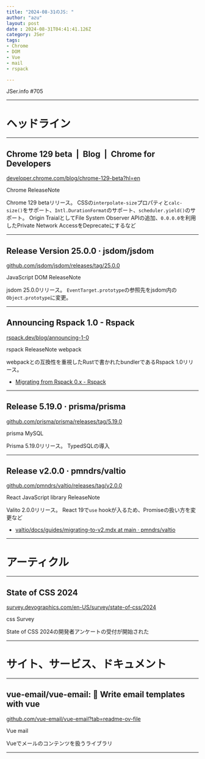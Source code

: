 ```yaml
---
title: "2024-08-31のJS: "
author: "azu"
layout: post
date : 2024-08-31T04:41:41.126Z
category: JSer
tags:
- Chrome
- DOM
- Vue
- mail
- rspack

---
```


JSer.info #705

----

<h1 class="site-genre">ヘッドライン</h1>

----

## Chrome 129 beta  |  Blog  |  Chrome for Developers
[developer.chrome.com/blog/chrome-129-beta?hl&#x3D;en](https://developer.chrome.com/blog/chrome-129-beta?hl=en "Chrome 129 beta  |  Blog  |  Chrome for Developers")
<p class="jser-tags jser-tag-icon"><span class="jser-tag">Chrome</span> <span class="jser-tag">ReleaseNote</span></p>

Chrome 129 betaリリース。
CSSの`interpolate-size`プロパティと`calc-size()`をサポート、`Intl.DurationFormat`のサポート、`scheduler.yield()`のサポート。
Origin TraialとしてFile System Observer APIの追加、`0.0.0.0`を利用したPrivate Network AccessをDeprecateにするなど


----

## Release Version 25.0.0 · jsdom/jsdom
[github.com/jsdom/jsdom/releases/tag/25.0.0](https://github.com/jsdom/jsdom/releases/tag/25.0.0 "Release Version 25.0.0 · jsdom/jsdom")
<p class="jser-tags jser-tag-icon"><span class="jser-tag">JavaScript</span> <span class="jser-tag">DOM</span> <span class="jser-tag">ReleaseNote</span></p>

jsdom 25.0.0リリース。
`EventTarget.prototype`の参照先をjsdom内の`Object.prototype`に変更。


----

## Announcing Rspack 1.0 - Rspack
[rspack.dev/blog/announcing-1-0](https://rspack.dev/blog/announcing-1-0 "Announcing Rspack 1.0 - Rspack")
<p class="jser-tags jser-tag-icon"><span class="jser-tag">rspack</span> <span class="jser-tag">ReleaseNote</span> <span class="jser-tag">webpack</span></p>

webpackとの互換性を重視したRustで書かれたbundlerであるRspack 1.0リリース。

- [Migrating from Rspack 0.x - Rspack](https://rspack.dev/guide/migration/rspack_0.x "Migrating from Rspack 0.x - Rspack")

----

## Release 5.19.0 · prisma/prisma
[github.com/prisma/prisma/releases/tag/5.19.0](https://github.com/prisma/prisma/releases/tag/5.19.0 "Release 5.19.0 · prisma/prisma")
<p class="jser-tags jser-tag-icon"><span class="jser-tag">prisma</span> <span class="jser-tag">MySQL</span></p>

Prisma 5.19.0リリース。
TypedSQLの導入


----

## Release v2.0.0 · pmndrs/valtio
[github.com/pmndrs/valtio/releases/tag/v2.0.0](https://github.com/pmndrs/valtio/releases/tag/v2.0.0 "Release v2.0.0 · pmndrs/valtio")
<p class="jser-tags jser-tag-icon"><span class="jser-tag">React</span> <span class="jser-tag">JavaScript</span> <span class="jser-tag">library</span> <span class="jser-tag">ReleaseNote</span></p>

Valito 2.0.0リリース。
React 19で`use` hookが入るため、Promiseの扱い方を変更など

- [valtio/docs/guides/migrating-to-v2.mdx at main · pmndrs/valtio](https://github.com/pmndrs/valtio/blob/main/docs/guides/migrating-to-v2.mdx "valtio/docs/guides/migrating-to-v2.mdx at main · pmndrs/valtio")

----
<h1 class="site-genre">アーティクル</h1>

----

## State of CSS 2024
[survey.devographics.com/en-US/survey/state-of-css/2024](https://survey.devographics.com/en-US/survey/state-of-css/2024 "State of CSS 2024")
<p class="jser-tags jser-tag-icon"><span class="jser-tag">css </span> <span class="jser-tag">Survey</span></p>

State of CSS 2024の開発者アンケートの受付が開始された


----
<h1 class="site-genre">サイト、サービス、ドキュメント</h1>

----

## vue-email/vue-email: 💌 Write email templates with vue
[github.com/vue-email/vue-email?tab&#x3D;readme-ov-file](https://github.com/vue-email/vue-email?tab=readme-ov-file "vue-email/vue-email: 💌 Write email templates with vue")
<p class="jser-tags jser-tag-icon"><span class="jser-tag">Vue</span> <span class="jser-tag">mail</span></p>

Vueでメールのコンテンツを扱うライブラリ


----
